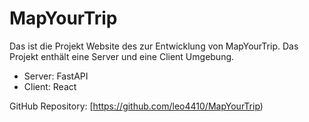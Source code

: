 # MapYourTrip 

Das ist die Projekt Website des zur Entwicklung von MapYourTrip. Das Projekt enthält eine Server und eine Client Umgebung.
- Server: FastAPI
- Client: React

GitHub Repository: [https://github.com/leo4410/MapYourTrip)